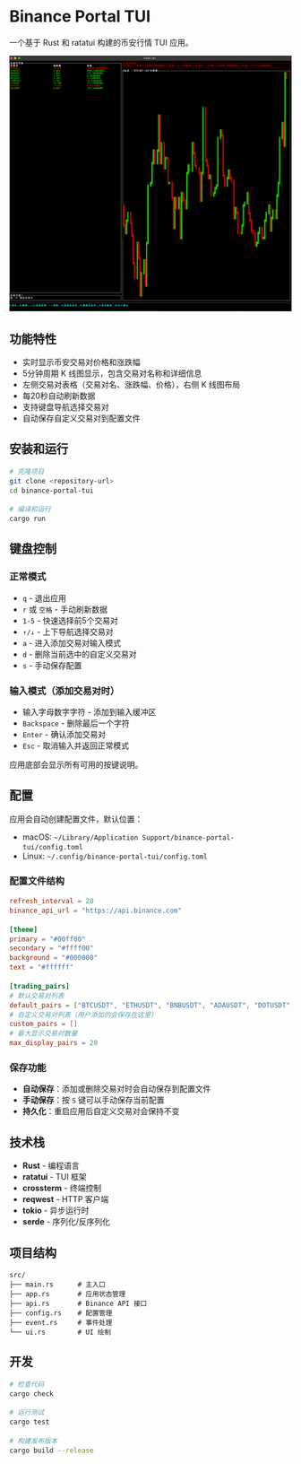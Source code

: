 # Binance Portal TUI

一个基于 Rust 和 ratatui 构建的币安行情 TUI 应用。

![Binance Portal TUI](assets/tui.png)

## 功能特性


- 实时显示币安交易对价格和涨跌幅
- 5分钟周期 K 线图显示，包含交易对名称和详细信息
- 左侧交易对表格（交易对名、涨跌幅、价格），右侧 K 线图布局
- 每20秒自动刷新数据
- 支持键盘导航选择交易对
- 自动保存自定义交易对到配置文件

## 安装和运行

```bash
# 克隆项目
git clone <repository-url>
cd binance-portal-tui

# 编译和运行
cargo run
```

## 键盘控制

### 正常模式
- `q` - 退出应用
- `r` 或 `空格` - 手动刷新数据
- `1-5` - 快速选择前5个交易对
- `↑/↓` - 上下导航选择交易对
- `a` - 进入添加交易对输入模式
- `d` - 删除当前选中的自定义交易对
- `s` - 手动保存配置

### 输入模式（添加交易对时）
- 输入字母数字字符 - 添加到输入缓冲区
- `Backspace` - 删除最后一个字符
- `Enter` - 确认添加交易对
- `Esc` - 取消输入并返回正常模式

应用底部会显示所有可用的按键说明。

## 配置

应用会自动创建配置文件，默认位置：
- macOS: `~/Library/Application Support/binance-portal-tui/config.toml`
- Linux: `~/.config/binance-portal-tui/config.toml`

### 配置文件结构
```toml
refresh_interval = 20
binance_api_url = "https://api.binance.com"

[theme]
primary = "#00ff00"
secondary = "#ffff00"
background = "#000000"
text = "#ffffff"

[trading_pairs]
# 默认交易对列表
default_pairs = ["BTCUSDT", "ETHUSDT", "BNBUSDT", "ADAUSDT", "DOTUSDT", "LINKUSDT", "LTCUSDT", "XRPUSDT"]
# 自定义交易对列表（用户添加的会保存在这里）
custom_pairs = []
# 最大显示交易对数量
max_display_pairs = 20
```

### 保存功能
- **自动保存**：添加或删除交易对时会自动保存到配置文件
- **手动保存**：按 `S` 键可以手动保存当前配置
- **持久化**：重启应用后自定义交易对会保持不变

## 技术栈

- **Rust** - 编程语言
- **ratatui** - TUI 框架
- **crossterm** - 终端控制
- **reqwest** - HTTP 客户端
- **tokio** - 异步运行时
- **serde** - 序列化/反序列化

## 项目结构

```
src/
├── main.rs      # 主入口
├── app.rs       # 应用状态管理
├── api.rs       # Binance API 接口
├── config.rs    # 配置管理
├── event.rs     # 事件处理
└── ui.rs        # UI 绘制
```

## 开发

```bash
# 检查代码
cargo check

# 运行测试
cargo test

# 构建发布版本
cargo build --release
``` 